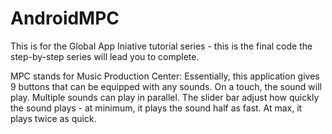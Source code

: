 AndroidMPC
==========

This is for the Global App Iniative tutorial series - this is the final code the step-by-step series will lead you to complete. 

MPC stands for Music Production Center: Essentially, this application gives 9 buttons that can be equipped with any sounds. On a touch, the sound will play. Multiple sounds can play in parallel. The slider bar adjust how quickly the sound plays - at minimum, it plays the sound half as fast. At max, it plays twice as quick.
